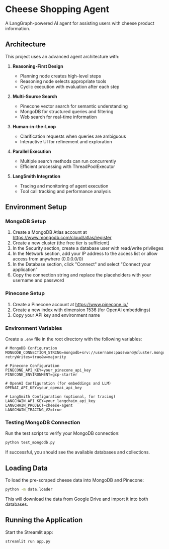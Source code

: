 # Cheese Shopping Agent

A LangGraph-powered AI agent for assisting users with cheese product information.

## Architecture

This project uses an advanced agent architecture with:

1. **Reasoning-First Design**
   - Planning node creates high-level steps
   - Reasoning node selects appropriate tools
   - Cyclic execution with evaluation after each step

2. **Multi-Source Search**
   - Pinecone vector search for semantic understanding
   - MongoDB for structured queries and filtering
   - Web search for real-time information

3. **Human-in-the-Loop**
   - Clarification requests when queries are ambiguous
   - Interactive UI for refinement and exploration

4. **Parallel Execution**
   - Multiple search methods can run concurrently
   - Efficient processing with ThreadPoolExecutor

5. **LangSmith Integration**
   - Tracing and monitoring of agent execution
   - Tool call tracking and performance analysis

## Environment Setup

### MongoDB Setup

1. Create a MongoDB Atlas account at https://www.mongodb.com/cloud/atlas/register
2. Create a new cluster (the free tier is sufficient)
3. In the Security section, create a database user with read/write privileges
4. In the Network section, add your IP address to the access list or allow access from anywhere (0.0.0.0/0)
5. In the Database section, click "Connect" and select "Connect your application"
6. Copy the connection string and replace the placeholders with your username and password

### Pinecone Setup

1. Create a Pinecone account at https://www.pinecone.io/
2. Create a new index with dimension 1536 (for OpenAI embeddings)
3. Copy your API key and environment name

### Environment Variables

Create a `.env` file in the root directory with the following variables:

```
# MongoDB Configuration
MONGODB_CONNECTION_STRING=mongodb+srv://username:password@cluster.mongodb.net/cheese_shop?retryWrites=true&w=majority

# Pinecone Configuration
PINECONE_API_KEY=your_pinecone_api_key
PINECONE_ENVIRONMENT=gcp-starter

# OpenAI Configuration (for embeddings and LLM)
OPENAI_API_KEY=your_openai_api_key

# LangSmith Configuration (optional, for tracing)
LANGCHAIN_API_KEY=your_langchain_api_key
LANGCHAIN_PROJECT=cheese-agent
LANGCHAIN_TRACING_V2=true
```

### Testing MongoDB Connection

Run the test script to verify your MongoDB connection:

```bash
python test_mongodb.py
```

If successful, you should see the available databases and collections.

## Loading Data

To load the pre-scraped cheese data into MongoDB and Pinecone:

```bash
python -m data.loader
```

This will download the data from Google Drive and import it into both databases.

## Running the Application

Start the Streamlit app:

```bash
streamlit run app.py
``` 